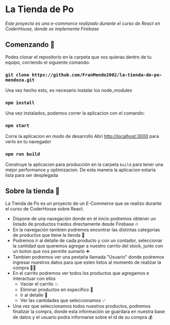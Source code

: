 # La Tienda de Po

_Este proyecto es una e-commerce realizado durante el curso de React en CoderHouse, donde se implementa Firebase_

## Comenzando 🚀

Podes clonar el repositorio en la carpeta que vos quieras dentro de tu equipo, corriendo el siguiente comando:

### `git clone https://github.com/FranMendo2002/la-tienda-de-po-mendoza.git`

Una vez hecho esto, es necesario instalar los node_modules

### `npm install`

Una vez instalados, podemos correr la aplicacion con el comando:

### `npm start`

Corre la aplicacion en modo de desarrollo
Abri [http://localhost:3000](http://localhost:3000) para verlo en tu navegador

### `npm run build`

Construye la aplicacion para producción en la carpeta `build` para tener una mejor performance y optimizacion.
De esta manera la aplicacion estaría lista para ser desplegada

## Sobre la tienda 🐼

La Tienda de Po es un proyecto de un E-Commerce que se realizo durante el curso de CoderHouse sobre React.

-   Dispone de una navegación donde en el inicio podremos obtener un listado de productos traidos directamente desde Firebase 🔥
-   En la navegación tambien podremos encontrar las distintas categorias de productos que tiene la tienda 👜
-   Podremos ir al detalle de cada producto y con un contador, seleccionar la cantidad que queremos agregar a nuestro carrito del stock, junto con un boton que nos permite sumarlo ➕
-   Tambien podremos ver una pestaña llamada "Usuario" donde podremos ingresar nuestros datos para que esten listos al momento de realizar la compra 👦🧒
-   En el carrito podremos ver todos los productos que agregamos e interactuar con ellos
    -   Vaciar el carrito 💥
    -   Eliminar productos en especifico 🎯
    -   Ir al detalle 📖
    -   Ver las cantidades que seleccionamos ✅
-   Una vez que seleccionamos todos nuestros productos, podremos finalizar la compra, donde esta información se guardara en nuestra base de datos y el usuario podra informarse sobre el id de su compra 💰
